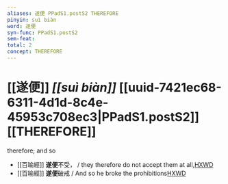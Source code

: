 ```yaml
---
aliases: 遂便 PPadS1.postS2 THEREFORE
pinyin: suì biàn
word: 遂便
syn-func: PPadS1.postS2
sem-feat: 
total: 2
concept: THEREFORE 
---
```

# [[遂便]] *[[suì biàn]]*  [[uuid-7421ec68-6311-4d1d-8c4e-45953c708ec3|PPadS1.postS2]] [[THEREFORE]]
therefore; and so
 - [[百喻經]] **遂便**不受， / they therefore do not accept them at all,[HXWD](https://hxwd.org/textview.html?location=KR6b0066_T_001-0543c.39)
 - [[百喻經]] **遂便**破戒 / And so he broke the prohibitions[HXWD](https://hxwd.org/textview.html?location=KR6b0066_T_001-0543c.89)